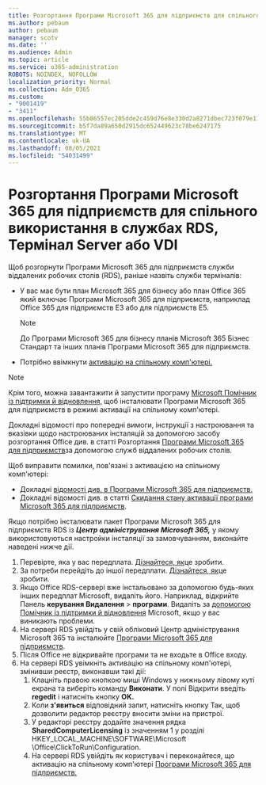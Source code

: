 ```yaml
---
title: Розгортання Програми Microsoft 365 для підприємств для спільного використання в службах RDS, Термінал Server або VDI
ms.author: pebaum
author: pebaum
manager: scotv
ms.date: ''
ms.audience: Admin
ms.topic: article
ms.service: o365-administration
ROBOTS: NOINDEX, NOFOLLOW
localization_priority: Normal
ms.collection: Adm_O365
ms.custom:
- "9001419"
- "3411"
ms.openlocfilehash: 55b86557ec205dde2c459d76e8e330d2a8271dbec723f079e119ebe409b41c3f
ms.sourcegitcommit: b5f7da89a650d2915dc652449623c78be6247175
ms.translationtype: MT
ms.contentlocale: uk-UA
ms.lasthandoff: 08/05/2021
ms.locfileid: "54031499"
---
```

# <a name="deploying-microsoft-365-apps-for-enterprise-for-shared-use-on-rds-terminal-server-or-vdi"></a>Розгортання Програми Microsoft 365 для підприємств для спільного використання в службах RDS, Термінал Server або VDI

Щоб розгорнути Програми Microsoft 365 для підприємств служби віддалених робочих столів (RDS), раніше назвіть служби терміналів:

- У вас має бути план Microsoft 365 для бізнесу або план Office 365 який включає Програми Microsoft 365 для підприємств, наприклад Office 365 для підприємств E3 або для підприємств E5.
   > [!NOTE]
   > До Програми Microsoft 365 для бізнесу планів Microsoft 365 Бізнес Стандарт та інших планів Програми Microsoft 365 для підприємств.
- Потрібно ввімкнути [активацію на спільному комп'ютері.](https://docs.microsoft.com/DeployOffice/overview-shared-computer-activation)

> [!NOTE]
> Крім того, можна завантажити й запустити програму [Microsoft Помічник із підтримки й відновлення,](https://aka.ms/SaRA_OfficeSCA_M365Portal) щоб інсталювати Програми Microsoft 365 для підприємств в режимі активації на спільному комп'ютері.

Докладні відомості про попередні вимоги, інструкції з настроювання та вказівки щодо настроюваних інсталяцій за допомогою засобу розгортання Office див. в статті Розгортання [Програми Microsoft 365 для підприємств](https://docs.microsoft.com/DeployOffice/deploy-microsoft-365-apps-remote-desktop-services)за допомогою служб віддалених робочих столів.

Щоб виправити помилки, пов'язані з активацією на спільному комп'ютері:

- Докладні [відомості див. в Програми Microsoft 365 для підприємств.](https://docs.microsoft.com/DeployOffice/troubleshoot-shared-computer-activation)
- Докладні відомості див. в статті [Скидання стану активації програми Microsoft 365 для підприємств](https://go.microsoft.com/fwlink/?linkid=2109218).

Якщо потрібно інсталювати пакет Програми Microsoft 365 для підприємств RDS із ***Центр адміністрування Microsoft 365,*** у якому використовуються настройки інсталяції за замовчуванням, виконайте наведені нижче дії.

1. Перевірте, яка у вас передплата. [Дізнайтеся, як](https://docs.microsoft.com/microsoft-365/admin/admin-overview/what-subscription-do-i-have)це зробити.
2. За потреби перейдіть до іншої передплати. [Дізнайтеся, як](https://docs.microsoft.com/microsoft-365/commerce/subscriptions/switch-to-a-different-plan)це зробити.
3. Якщо Office RDS-сервері вже інстальовано за допомогою будь-яких інших передплат Microsoft, видаліть його. Наприклад, відкрийте Панель **керування Видалення**  >  **програми**. Видаліть за [допомогою Помічник із підтримки й відновлення](https://aka.ms/SARA-OfficeUninstall-Alchemy) Microsoft, якщо у вас виникають проблеми.
4. На сервері RDS увійдіть у свій обліковий Центр адміністрування Microsoft 365 та інсталюйте [Програми Microsoft 365 для підприємств](https://portal.office.com/OLS/MySoftware.aspx).
5. Після Office не відкривайте  програми та не входьте в Office входу.
6. На сервері RDS увімкніть активацію на спільному комп'ютері, змінивши реєстр, виконавши такі дії:
   1. Клацніть правою кнопкою миші Windows у нижньому лівому куті екрана та виберіть команду **Виконати**. У полі Відкрити введіть **regedit** і натисніть кнопку **OK.**
   2. Коли **з'явиться** відповідний запит, натисніть кнопку Так, щоб дозволити редактор реєстру вносити зміни на пристрої.
   3. У редакторі реєстру додайте значення рядка **SharedComputerLicensing** із значенням 1 у розділі HKEY_LOCAL_MACHINE\SOFTWARE\Microsoft \Office\ClickToRun\Configuration.
   4. На сервері RDS увійдіть як користувач і переконайтеся, що активацію на спільному комп'ютері [Програми Microsoft 365 для підприємств.](https://docs.microsoft.com/DeployOffice/troubleshoot-shared-computer-activation#verify-that-activation-for-microsoft-365-apps-succeeded) 
